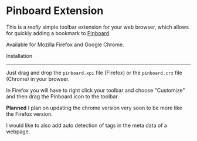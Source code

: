 Pinboard Extension
==================

This is a _really_ simple toolbar extension for your web browser, which allows for quickly adding a bookmark to [Pinboard](http://pinboard.in).

Available for Mozilla Firefox and Google Chrome.

Installation
____________

Just drag and drop the `pinboard.xpi` file (Firefox) or the `pinboard.crx` file (Chrome) in your browser.

In Firefox you will have to right click your toolbar and choose "Customize" and then drag the Pinboard icon to the toolbar.

**Planned**
I plan on updating the chrome version very soon to be more like the Firefox version.

I would like to also add auto detection of tags in the meta data of a webpage.
